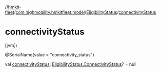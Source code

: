 //[hmkit-fleet](../../../index.md)/[com.highmobility.hmkitfleet.model](../index.md)/[EligibilityStatus](index.md)/[connectivityStatus](connectivity-status.md)

# connectivityStatus

[jvm]\

@SerialName(value = &quot;connectivity_status&quot;)

val [connectivityStatus](connectivity-status.md): [EligibilityStatus.ConnectivityStatus](-connectivity-status/index.md)? = null
